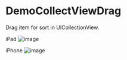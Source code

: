 # DemoCollectViewDrag
Drag item for sort in UICollectionView.

iPad
![image](https://www.hanmingjie.com/githubvideo/UICollectionViewDrag-iPad.gif)

iPhone
![image](https://www.hanmingjie.com/githubvideo/UICollectionViewDrag-iPhone.gif)
